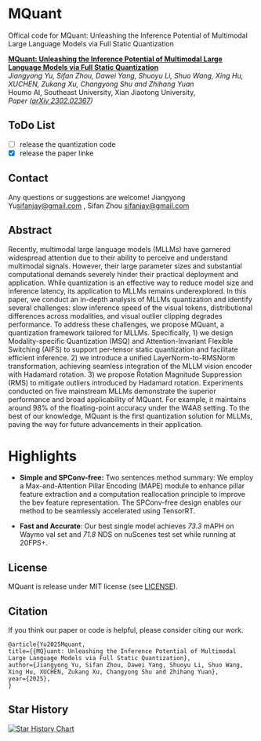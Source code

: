 # MQuant
Offical code for MQuant: Unleashing the Inference Potential of Multimodal Large Language Models via Full Static Quantization

[**MQuant:
Unleashing the Inference Potential of Multimodal Large Language Models via Full Static Quantization**](https://arxiv.org/abs/2302.02367)\
*Jiangyong Yu, Sifan Zhou, Dawei Yang, Shuoyu Li, Shuo Wang, Xing Hu, XUCHEN, Zukang Xu, Changyong Shu and Zhihang Yuan*\
Houmo AI, Southeast University, Xian Jiaotong University,\
*Paper ([arXiv 2302.02367](https://arxiv.org/abs/2302.02367))*



## ToDo List
- [ ] release the quantization code
- [x] release the paper linke

## Contact
Any questions or suggestions are welcome! Jiangyong Yu[sifanjay@gmail.com](mailto:sifanjay@gmail.com)
, Sifan Zhou [sifanjay@gmail.com](mailto:sifanjay@gmail.com)

## Abstract
Recently, multimodal large language models (MLLMs) have garnered widespread attention due to their ability to perceive and understand multimodal signals. However, their large parameter sizes and substantial computational demands severely hinder their practical deployment and application. While quantization is an effective way to reduce model size and inference latency, its application to MLLMs remains underexplored. In this paper, we conduct an in-depth analysis of MLLMs quantization and identify several challenges: slow inference speed of the visual tokens, distributional differences across modalities, and visual outlier clipping degrades performance. To address these challenges, we propose MQuant, a quantization framework tailored for MLLMs. Specifically, 1) we design Modality-specific Quantization (MSQ) and Attention-Invariant Flexible Switching (AIFS) to support per-tensor static quantization and facilitate efficient inference. 2) we introduce a unified LayerNorm-to-RMSNorm transformation, achieving seamless integration of the MLLM vision encoder with Hadamard rotation. 3) we propose Rotation Magnitude Suppression (RMS) to mitigate outliers introduced by Hadamard rotation. Experiments conducted on five mainstream MLLMs demonstrate the superior performance and broad applicability of MQuant. For example, it maintains around 98% of the floating-point accuracy under the W4A8 setting. To the best of our knowledge, MQuant is the first quantization solution for MLLMs, paving the way for future advancements in their application.


# Highlights

- **Simple and SPConv-free:** Two sentences method summary: We employ a  Max-and-Attention Pillar Encoding (MAPE) module to enhance pillar feature extraction and a computation reallocation principle to improve the bev feature representation. The SPConv-free design enables our method to be seamlessly accelerated using TensorRT.

- **Fast and Accurate**: Our best single model achieves *73.3* mAPH on Waymo val set and *71.8* NDS on nuScenes test set while running at 20FPS+. 

  
## License
MQuant is release under MIT license (see [LICENSE](LICENSE)).

## Citation
If you think our paper or code is helpful, please consider citing our work.
```
@article{Yu2025Mquant,
title={{MQ}uant: Unleashing the Inference Potential of Multimodal Large Language Models via Full Static Quantization},
author={Jiangyong Yu, Sifan Zhou, Dawei Yang, Shuoyu Li, Shuo Wang, Xing Hu, XUCHEN, Zukang Xu, Changyong Shu and Zhihang Yuan},
year={2025},
}
```

## Star History
[![Star History Chart](https://api.star-history.com/svg?repos=StiphyJay/FastPillars&type=Date)](https://star-history.com/#StiphyJay/FastPillars&Date)
